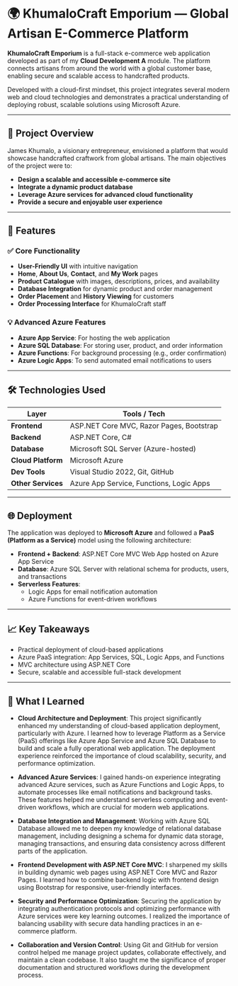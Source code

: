 # 🌍 KhumaloCraft Emporium — Global Artisan E-Commerce Platform

**KhumaloCraft Emporium** is a full-stack e-commerce web application developed as part of my **Cloud Development A** module. The platform connects artisans from around the world with a global customer base, enabling secure and scalable access to handcrafted products.

Developed with a cloud-first mindset, this project integrates several modern web and cloud technologies and demonstrates a practical understanding of deploying robust, scalable solutions using Microsoft Azure.

---

## 🚀 Project Overview

James Khumalo, a visionary entrepreneur, envisioned a platform that would showcase handcrafted craftwork from global artisans. The main objectives of the project were to:

- **Design a scalable and accessible e-commerce site**
- **Integrate a dynamic product database**
- **Leverage Azure services for advanced cloud functionality**
- **Provide a secure and enjoyable user experience**

---

## 🧩 Features

### ✅ Core Functionality
- **User-Friendly UI** with intuitive navigation
- **Home**, **About Us**, **Contact**, and **My Work** pages
- **Product Catalogue** with images, descriptions, prices, and availability
- **Database Integration** for dynamic product and order management
- **Order Placement** and **History Viewing** for customers
- **Order Processing Interface** for KhumaloCraft staff

### 💡 Advanced Azure Features
- **Azure App Service**: For hosting the web application
- **Azure SQL Database**: For storing user, product, and order information
- **Azure Functions**: For background processing (e.g., order confirmation)
- **Azure Logic Apps**: To send automated email notifications to users

---

## 🛠️ Technologies Used

| Layer | Tools / Tech |
|------|--------------|
| **Frontend** | ASP.NET Core MVC, Razor Pages, Bootstrap |
| **Backend** | ASP.NET Core, C# |
| **Database** | Microsoft SQL Server (Azure-hosted) |
| **Cloud Platform** | Microsoft Azure |
| **Dev Tools** | Visual Studio 2022, Git, GitHub |
| **Other Services** | Azure App Service, Functions, Logic Apps |

---

## 🌐 Deployment

The application was deployed to **Microsoft Azure** and followed a **PaaS (Platform as a Service)** model using the following architecture:

- **Frontend + Backend**: ASP.NET Core MVC Web App hosted on Azure App Service
- **Database**: Azure SQL Server with relational schema for products, users, and transactions
- **Serverless Features**:
  - Logic Apps for email notification automation
  - Azure Functions for event-driven workflows

---

## 📈 Key Takeaways

- Practical deployment of cloud-based applications
- Azure PaaS integration: App Services, SQL, Logic Apps, and Functions
- MVC architecture using ASP.NET Core
- Secure, scalable and accessible full-stack development

---

## 🧠 What I Learned

- **Cloud Architecture and Deployment**: This project significantly enhanced my understanding of cloud-based application deployment, particularly with Azure. I learned how to leverage Platform as a Service (PaaS) offerings like Azure App Service and Azure SQL Database to build and scale a fully operational web application. The deployment experience reinforced the importance of cloud scalability, security, and performance optimization.

- **Advanced Azure Services**: I gained hands-on experience integrating advanced Azure services, such as Azure Functions and Logic Apps, to automate processes like email notifications and background tasks. These features helped me understand serverless computing and event-driven workflows, which are crucial for modern web applications.

- **Database Integration and Management**: Working with Azure SQL Database allowed me to deepen my knowledge of relational database management, including designing a schema for dynamic data storage, managing transactions, and ensuring data consistency across different parts of the application.

- **Frontend Development with ASP.NET Core MVC**: I sharpened my skills in building dynamic web pages using ASP.NET Core MVC and Razor Pages. I learned how to combine backend logic with frontend design using Bootstrap for responsive, user-friendly interfaces.

- **Security and Performance Optimization**: Securing the application by integrating authentication protocols and optimizing performance with Azure services were key learning outcomes. I realized the importance of balancing usability with secure data handling practices in an e-commerce platform.

- **Collaboration and Version Control**: Using Git and GitHub for version control helped me manage project updates, collaborate effectively, and maintain a clean codebase. It also taught me the significance of proper documentation and structured workflows during the development process.
